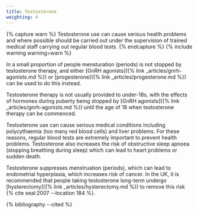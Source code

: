 ```yaml
---
title: Testosterone
weighting: 4
---
```


{% capture warn %}
Testosterone use can cause serious health problems and where possible should be carried out under the supervision of trained medical staff carrying out regular blood tests.
{% endcapture %}
{% include warning warning=warn %}

In a small proportion of people mensturation (periods) is not stopped by testosterone therapy, and either [GnRH agonists]({% link _articles/gnrh-agonists.md %}) or [progesterone]({% link _articles/progesterone.md %}) can be used to do this instead.

Testosterone therapy is not usually provided to under-18s, with the effects of hormones during puberty being stopped by [GnRH agonists]({% link _articles/gnrh-agonists.md %}) until the age of 18 when testosterone therapy can be commenced.

Testosterone use can cause serious medical conditions including polycythaemia (too many red blood cells) and liver problems. For these reasons, regular blood tests are extremely important to prevent health problems. Testosterone also increases the risk of obstructive sleep apnoea (stopping breathing during sleep) which can lead to heart problems or sudden death.

Testosterone suppresses menstruation (periods), which can lead to endometrial hyperplasia, which increases risk of cancer. In the UK, it is recommended that people taking testosterone long-term undergo [hysterectomy]({% link _articles/hysterectomy.md %}) to remove this risk {% cite seal:2007 --location 184 %}. 

{% bibliography --cited %}